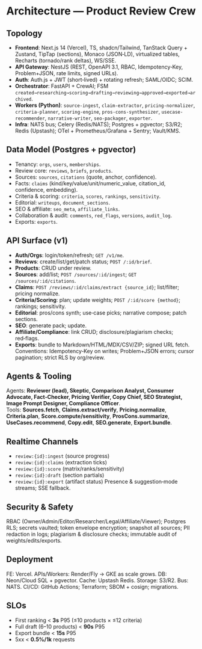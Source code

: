 # Architecture — Product Review Crew

## Topology
- **Frontend**: Next.js 14 (Vercel), TS, shadcn/Tailwind, TanStack Query + Zustand, TipTap (sections), Monaco (JSON‑LD), virtualized tables, Recharts (tornado/rank deltas), WS/SSE.
- **API Gateway**: NestJS (REST, OpenAPI 3.1, RBAC, Idempotency‑Key, Problem+JSON, rate limits, signed URLs).
- **Auth**: Auth.js + JWT (short‑lived) + rotating refresh; SAML/OIDC; SCIM.
- **Orchestrator**: FastAPI + CrewAI; FSM `created→researching→scoring→drafting→reviewing→approved→exported→archived`.
- **Workers (Python)**: `source-ingest`, `claim-extractor`, `pricing-normalizer`, `criteria-planner`, `scoring-engine`, `pros-cons-synthesizer`, `usecase-recommender`, `narrative-writer`, `seo-packager`, `exporter`.
- **Infra**: NATS bus; Celery (Redis/NATS); Postgres + pgvector; S3/R2; Redis (Upstash); OTel + Prometheus/Grafana + Sentry; Vault/KMS.

## Data Model (Postgres + pgvector)
- Tenancy: `orgs`, `users`, `memberships`.
- Review core: `reviews`, `briefs`, `products`.
- Sources: `sources`, `citations` (quote, anchor, confidence).
- Facts: `claims` (kind/key/value/unit/numeric_value, citation_id, confidence, embedding).
- Criteria & scoring: `criteria`, `scores`, `rankings`, `sensitivity`.
- Editorial: `writeups`, `document_sections`.
- SEO & affiliate: `seo_meta`, `affiliate_links`.
- Collaboration & audit: `comments`, `red_flags`, `versions`, `audit_log`.
- Exports: `exports`.

## API Surface (v1)
- **Auth/Orgs**: login/token/refresh; `GET /v1/me`.
- **Reviews**: create/list/get/patch status; `POST /:id/brief`.
- **Products**: CRUD under review.
- **Sources**: add/list; `POST /sources/:id/ingest`; `GET /sources/:id/citations`.
- **Claims**: `POST /reviews/:id/claims/extract {source_id}`; list/filter; pricing normalize.
- **Criteria/Scoring**: plan; update weights; `POST /:id/score {method}`; rankings; sensitivity.
- **Editorial**: pros/cons synth; use‑case picks; narrative compose; patch sections.
- **SEO**: generate pack; update.
- **Affiliate/Compliance**: link CRUD; disclosure/plagiarism checks; red‑flags.
- **Exports**: bundle to Markdown/HTML/MDX/CSV/ZIP; signed URL fetch.
Conventions: Idempotency‑Key on writes; Problem+JSON errors; cursor pagination; strict RLS by org/review.

## Agents & Tooling
Agents: **Reviewer (lead), Skeptic, Comparison Analyst, Consumer Advocate, Fact‑Checker, Pricing Verifier, Copy Chief, SEO Strategist, Image Prompt Designer, Compliance Officer**.  
Tools: **Sources.fetch**, **Claims.extract/verify**, **Pricing.normalize**, **Criteria.plan**, **Score.compute/sensitivity**, **ProsCons.summarize**, **UseCases.recommend**, **Copy.edit**, **SEO.generate**, **Export.bundle**.

## Realtime Channels
- `review:{id}:ingest` (source progress)
- `review:{id}:claims` (extraction ticks)
- `review:{id}:score` (matrix/ranks/sensitivity)
- `review:{id}:draft` (section partials)
- `review:{id}:export` (artifact status)
Presence & suggestion‑mode streams; SSE fallback.

## Security & Safety
RBAC (Owner/Admin/Editor/Researcher/Legal/Affiliate/Viewer); Postgres RLS; secrets vaulted; token envelope encryption; snapshot all sources; PII redaction in logs; plagiarism & disclosure checks; immutable audit of weights/edits/exports.

## Deployment
FE: Vercel. APIs/Workers: Render/Fly → GKE as scale grows. DB: Neon/Cloud SQL + pgvector. Cache: Upstash Redis. Storage: S3/R2. Bus: NATS. CI/CD: GitHub Actions; Terraform; SBOM + cosign; migrations.

## SLOs
- First ranking < **3s** P95 (≤10 products × ≤12 criteria)
- Full draft (6–10 products) < **90s** P95
- Export bundle < **15s** P95
- 5xx < **0.5%/1k** requests
